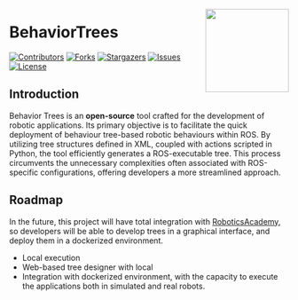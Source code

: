 <div id="top"></div>

<a href="https://jderobot.github.io/"><img src="docs/assets/gif/logo.gif" width="150" align="right" /></a>

# BehaviorTrees

[![Contributors][contributors-shield]][contributors-url]
[![Forks][forks-shield]][forks-url]
[![Stargazers][stars-shield]][stars-url]
[![Issues][issues-shield]][issues-url]
[![License](http://img.shields.io/:license-gpl-blue.svg)](http://opensource.org/licenses/GPL-2.0)

## Introduction

Behavior Trees is an **open-source** tool crafted for the development of robotic applications. Its primary objective is to facilitate the quick deployment of behaviour tree-based robotic behaviours within ROS. By utilizing tree structures defined in XML, coupled with actions scripted in Python, the tool efficiently generates a ROS-executable tree. This process circumvents the unnecessary complexities often associated with ROS-specific configurations, offering developers a more streamlined approach.

## Roadmap

In the future, this project will have total integration with [RoboticsAcademy](https://github.com/JdeRobot/RoboticsAcademy), so developers will be able to develop trees in a graphical interface, and deploy them in a dockerized environment. 

* Local execution
* Web-based tree designer with local 
* Integration with dockerized environment, with the capacity to execute the applications both in simulated and real robots. 

<!-- MARKDOWN LINKS & IMAGES -->
<!-- https://www.markdownguide.org/basic-syntax/#reference-style-links -->
[contributors-shield]: https://img.shields.io/github/contributors/JdeRobot/BehaviorTrees.svg?style=plastic
[contributors-url]: https://github.com/JdeRobot/BehaviorTrees/graphs/contributors
[forks-shield]: https://img.shields.io/github/forks/JdeRobot/BehaviorTrees.svg?style=plastic
[forks-url]: https://github.com/JdeRobot/BehaviorTrees/network/members
[stars-shield]: https://img.shields.io/github/stars/JdeRobot/BehaviorTrees.svg?style=plastic
[stars-url]: https://github.com/JdeRobot/BehaviorTrees/stargazers
[issues-shield]: https://img.shields.io/github/issues/JdeRobot/BehaviorTrees.svg?style=plastic
[issues-url]: https://github.com/JdeRobot/BehaviorTrees/issues
[license-shield]: https://img.shields.io/github/license/opensource.org/licenses/GPL-2.0
[license-url]: http://opensource.org/licenses/GPL-2.0
